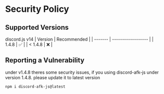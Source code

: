 # Security Policy

## Supported Versions
discord.js v14
| Version | Recommended        |
| ------- | ------------------ |
| 1.4.8   | :white_check_mark: |
| < 1.4.8 | :x:                |

## Reporting a Vulnerability
under v1.4.8 theres some security issues, if you using discord-afk-js under version 1.4.8. please update it to latest version
```
npm i discord-afk-js@latest
```
